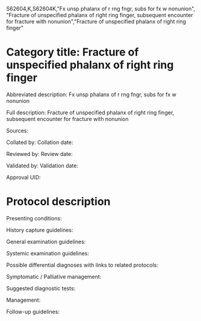 S62604,K,S62604K,"Fx unsp phalanx of r rng fngr, subs for fx w nonunion", "Fracture of unspecified phalanx of right ring finger, subsequent encounter for fracture with nonunion","Fracture of unspecified phalanx of right ring finger"
# Category title: Fracture of unspecified phalanx of right ring finger

Abbreviated description: Fx unsp phalanx of r rng fngr, subs for fx w nonunion

Full description: Fracture of unspecified phalanx of right ring finger, subsequent encounter for fracture with nonunion

Sources:

Collated by:
Collation date:

Reviewed by:
Review date:

Validated by:
Validation date:

Approval UID:

# Protocol description

Presenting conditions:

History capture guidelines:

General examination guidelines:

Systemic examination guidelines:

Possible differential diagnoses with links to related protocols:

Symptomatic / Palliative management:

Suggested diagnostic tests:

Management:

Follow-up guidelines:
